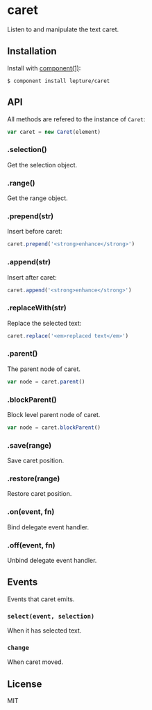 # caret

Listen to and manipulate the text caret.

## Installation

Install with [component(1)](http://component.io):

    $ component install lepture/caret

## API

All methods are refered to the instance of `Caret`:

```js
var caret = new Caret(element)
```

### .selection()

Get the selection object.

### .range()

Get the range object.

### .prepend(str)

Insert before caret:

```js
caret.prepend('<strong>enhance</strong>')
```

### .append(str)

Insert after caret:

```js
caret.append('<strong>enhance</strong>')
```

### .replaceWith(str)

Replace the selected text:

```js
caret.replace('<em>replaced text</em>')
```

### .parent()

The parent node of caret.

```js
var node = caret.parent()
```

### .blockParent()

Block level parent node of caret.

```js
var node = caret.blockParent()
```

### .save(range)

Save caret position.

### .restore(range)

Restore caret position.

### .on(event, fn)

Bind delegate event handler.

### .off(event, fn)

Unbind delegate event handler.

## Events

Events that caret emits.

### `select(event, selection)`

When it has selected text.

### `change`

When caret moved.

## License

MIT
